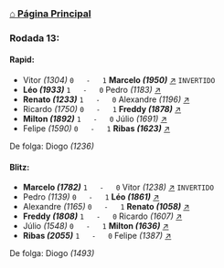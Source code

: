 ### [⌂ Página Principal](https://grupo-de-xadrez.github.io/)

### Rodada 13:

#### Rapid:

* Vitor *(1304)* `0   -   1` **Marcelo *(1950)*** [↗](https://www.lichess.org/bnYqPIvs) `INVERTIDO`
* **Léo *(1933)*** `1   -   0` Pedro *(1183)* [↗](https://www.lichess.org/QtO9TFtV) 
* **Renato *(1233)*** `1   -   0` Alexandre *(1196)* [↗](https://www.lichess.org/A0vx4YaX) 
* Ricardo *(1750)* `0   -   1` **Freddy *(1878)*** [↗](https://www.lichess.org/66oh7Iwv) 
* **Milton *(1892)*** `1   -   0` Júlio *(1691)* [↗](https://www.lichess.org/0m4FVUmg) 
* Felipe *(1590)* `0   -   1` **Ribas *(1623)*** [↗](https://www.lichess.org/uRPVrxNA) 

De folga: Diogo *(1236)*

#### Blitz:

* **Marcelo *(1782)*** `1   -   0` Vitor *(1238)* [↗](https://www.lichess.org/fgWdUeWV) `INVERTIDO`
* Pedro *(1139)* `0   -   1` **Léo *(1861)*** [↗](https://www.lichess.org/E6FoNuYu) 
* Alexandre *(1165)* `0   -   1` **Renato *(1058)*** [↗](https://www.lichess.org/nilwVslB) 
* **Freddy *(1808)*** `1   -   0` Ricardo *(1607)* [↗](https://www.lichess.org/H0bF30Ao) 
* Júlio *(1548)* `0   -   1` **Milton *(1636)*** [↗](https://www.lichess.org/n3O7NKOa) 
* **Ribas *(2055)*** `1   -   0` Felipe *(1387)* [↗](https://www.lichess.org/3HTXJBuX) 

De folga: Diogo *(1493)*

